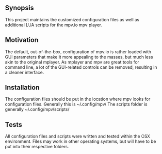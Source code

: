 ## Synopsis
This project maintains the customized configuration files as well as additional LUA scripts for the mpv.io mpv player.

## Motivation
The default, out-of-the-box, configuration of mpv.io is rather loaded with GUI parameters that make it more appealing to the masses, but much less akin to the original mplayer.  As mplayer and mpv are great tools for command line, a lot of the GUI-related controls can be removed, resulting in a cleaner interface.

## Installation
The configuration files should be put in the location where mpv looks for configuration files.
Generally this is ~/.config/mpv/
The scripts folder is generally ~/.config/mpv/scripts/

## Tests
All configuration files and scripts were written and tested within the OSX environment.  Files may work in other operating systems, but will have to be put into their respective folders.

